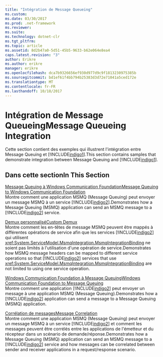 ```yaml
---
title: "Intégration de Message Queueing"
ms.custom: 
ms.date: 03/30/2017
ms.prod: .net-framework
ms.reviewer: 
ms.suite: 
ms.technology: dotnet-clr
ms.tgt_pltfrm: 
ms.topic: article
ms.assetid: 8d2b47a0-5d51-45b5-9633-b62e064e8ea4
caps.latest.revision: "3"
author: Erikre
ms.author: erikre
manager: erikre
ms.openlocfilehash: dca7b9326656ef930d977d9c9f1813230975385b
ms.sourcegitcommit: bd1ef61f4bb794b25383d3d72e71041a5ced172e
ms.translationtype: MT
ms.contentlocale: fr-FR
ms.lasthandoff: 10/18/2017
---
```

# <a name="message-queueing-integration"></a><span data-ttu-id="36217-102">Intégration de Message Queueing</span><span class="sxs-lookup"><span data-stu-id="36217-102">Message Queueing Integration</span></span>
<span data-ttu-id="36217-103">Cette section contient des exemples qui illustrent l'intégration entre Message Queuing et [!INCLUDE[indigo1](../../../../includes/indigo1-md.md)].</span><span class="sxs-lookup"><span data-stu-id="36217-103">This section contains samples that demonstrate integration between Message Queuing and [!INCLUDE[indigo1](../../../../includes/indigo1-md.md)].</span></span>  
  
## <a name="in-this-section"></a><span data-ttu-id="36217-104">Dans cette section</span><span class="sxs-lookup"><span data-stu-id="36217-104">In This Section</span></span>  
 [<span data-ttu-id="36217-105">Message Queuing à Windows Communication Foundation</span><span class="sxs-lookup"><span data-stu-id="36217-105">Message Queuing to Windows Communication Foundation</span></span>](../../../../docs/framework/wcf/samples/message-queuing-to-wcf.md)  
 <span data-ttu-id="36217-106">Montre comment une application MSMQ (Message Queuing) peut envoyer un message MSMQ à un service [!INCLUDE[indigo2](../../../../includes/indigo2-md.md)].</span><span class="sxs-lookup"><span data-stu-id="36217-106">Demonstrates how a Message Queuing (MSMQ) application can send an MSMQ message to a [!INCLUDE[indigo2](../../../../includes/indigo2-md.md)] service.</span></span>  
  
 [<span data-ttu-id="36217-107">Demux personnalisé</span><span class="sxs-lookup"><span data-stu-id="36217-107">Custom Demux</span></span>](../../../../docs/framework/wcf/samples/custom-demux.md)  
 <span data-ttu-id="36217-108">Montre comment les en-têtes de message MSMQ peuvent être mappés à différentes opérations de service afin que les services [!INCLUDE[indigo2](../../../../includes/indigo2-md.md)] qui utilisent <xref:System.ServiceModel.MsmqIntegration.MsmqIntegrationBinding> ne soient pas limités à l'utilisation d'une opération de service.</span><span class="sxs-lookup"><span data-stu-id="36217-108">Demonstrates how MSMQ message headers can be mapped to different service operations so that [!INCLUDE[indigo2](../../../../includes/indigo2-md.md)] services that use <xref:System.ServiceModel.MsmqIntegration.MsmqIntegrationBinding> are not limited to using one service operation.</span></span>  
  
 [<span data-ttu-id="36217-109">Windows Communication Foundation à Message Queuing</span><span class="sxs-lookup"><span data-stu-id="36217-109">Windows Communication Foundation to Message Queuing</span></span>](../../../../docs/framework/wcf/samples/wcf-to-message-queuing.md)  
 <span data-ttu-id="36217-110">Montre comment une application [!INCLUDE[indigo2](../../../../includes/indigo2-md.md)] peut envoyer un message à une application MSMQ (Message Queuing).</span><span class="sxs-lookup"><span data-stu-id="36217-110">Demonstrates how a [!INCLUDE[indigo2](../../../../includes/indigo2-md.md)] application can send a message to a Message Queuing (MSMQ) application.</span></span>  
  
 [<span data-ttu-id="36217-111">Corrélation de messages</span><span class="sxs-lookup"><span data-stu-id="36217-111">Message Correlation</span></span>](../../../../docs/framework/wcf/samples/message-correlation.md)  
 <span data-ttu-id="36217-112">Montre comment une application MSMQ (Message Queuing) peut envoyer un message MSMQ à un service [!INCLUDE[indigo2](../../../../includes/indigo2-md.md)] et comment les messages peuvent être corrélés entre les applications de l'émetteur et du récepteur dans un scénario de demande/réponse.</span><span class="sxs-lookup"><span data-stu-id="36217-112">Demonstrates how a Message Queuing (MSMQ) application can send an MSMQ message to a [!INCLUDE[indigo2](../../../../includes/indigo2-md.md)] service and how messages can be correlated between sender and receiver applications in a request/response scenario.</span></span>
